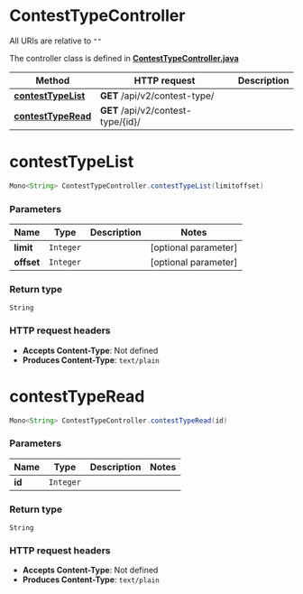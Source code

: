 # ContestTypeController

All URIs are relative to `""`

The controller class is defined in **[ContestTypeController.java](../../src/main/java/org/openapitools/controller/ContestTypeController.java)**

Method | HTTP request | Description
------------- | ------------- | -------------
[**contestTypeList**](#contestTypeList) | **GET** /api/v2/contest-type/ | 
[**contestTypeRead**](#contestTypeRead) | **GET** /api/v2/contest-type/{id}/ | 

<a id="contestTypeList"></a>
# **contestTypeList**
```java
Mono<String> ContestTypeController.contestTypeList(limitoffset)
```



### Parameters
Name | Type | Description  | Notes
------------- | ------------- | ------------- | -------------
**limit** | `Integer` |  | [optional parameter]
**offset** | `Integer` |  | [optional parameter]

### Return type
`String`


### HTTP request headers
 - **Accepts Content-Type**: Not defined
 - **Produces Content-Type**: `text/plain`

<a id="contestTypeRead"></a>
# **contestTypeRead**
```java
Mono<String> ContestTypeController.contestTypeRead(id)
```



### Parameters
Name | Type | Description  | Notes
------------- | ------------- | ------------- | -------------
**id** | `Integer` |  |

### Return type
`String`


### HTTP request headers
 - **Accepts Content-Type**: Not defined
 - **Produces Content-Type**: `text/plain`

